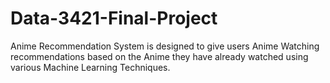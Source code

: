 # Data-3421-Final-Project
Anime Recommendation System is designed to give users Anime Watching recommendations based on the Anime they have already watched using various Machine Learning Techniques.
